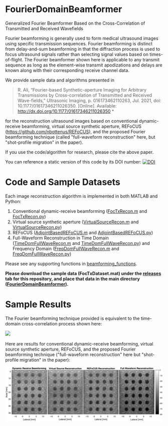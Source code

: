 # FourierDomainBeamformer
Generalized Fourier Beamformer Based on the Cross-Correlation of Transmitted and Received Wavefields

Fourier beamforming is generally used to form medical ultrasound images using specific transmission sequences. Fourier beamforming is distinct from delay-and-sum beamforming in that the diffraction process is used to focus ultrasound signals rather than selecting signal values based on times-of-flight. The Fourier beamformer shown here is applicable to any transmit sequence as long as the element-wise transmit apodizations and delays are known along with their corresponding receive channel data.

We provide sample data and algorithms presented in

> R. Ali, “Fourier-based Synthetic-aperture Imaging for Arbitrary Transmissions by Cross-correlation of Transmitted and Received Wave-fields,” Ultrasonic Imaging, p. 016173462110263, Jul. 2021, doi: 10.1177/01617346211026350. [Online]. Available: http://dx.doi.org/10.1177/01617346211026350 *

for the reconstruction ultrasound images based on conventional dynamic-receive beamforming, virtual source synthetic aperture, REFoCUS (https://github.com/nbottenus/REFoCUS), and the proposed Fourier beamforming technique (called "full-waveform reconstruction" here, but "shot-profile migration" in the paper).

If you use the code/algorithm for research, please cite the above paper. 

You can reference a static version of this code by its DOI number:
[![DOI](https://zenodo.org/badge/346254482.svg)](https://zenodo.org/badge/latestdoi/346254482)

# Code and Sample Datasets
Each image reconstruction algorithm is implemented in both MATLAB and Python:
1) Conventional dynamic-receive beamforming ([FocTxRecon.m](FocTxRecon.m) and [FocTxRecon.py](FocTxRecon.py))
2) Virtual source synthetic aperture ([VirtualSourceRecon.m](VirtualSourceRecon.m) and [VirtualSourceRecon.py](VirtualSourceRecon.py))
3) REFoCUS ([AdjointBasedREFoCUS.m](AdjointBasedREFoCUS.m) and [AdjointBasedREFoCUS.py](AdjointBasedREFoCUS.py))
4) Full-Waveform Reconstruction in Time Domain ([TimeDomFullWaveRecon.m](TimeDomFullWaveRecon.m) and [TimeDomFullWaveRecon.py](TimeDomFullWaveRecon.py)) and Frequency Domain ([FreqDomFullWaveRecon.m](FreqDomFullWaveRecon.m) and [FreqDomFullWaveRecon.py](FreqDomFullWaveRecon.py))

Please see any supporting functions in [beamforming_functions](beamforming_functions).

**Please download the sample data (FocTxDataset.mat) under the [releases](https://github.com/rehmanali1994/FourierDomainBeamformer/releases) tab for this repository, and place that data in the main directory ([FourierDomainBeamformer](https://github.com/rehmanali1994/FourierDomainBeamformer)).**

# Sample Results
The Fourier beamforming technique provided is equivalent to the time-domain cross-correlation process shown here:

![](TimeDomainXCorr.gif)

Here are results for conventional dynamic-receive beamforming, virtual source synthetic aperture, REFoCUS, and the proposed Fourier beamforming technique ("full-waveform reconstruction" here but "shot-profile migration" in the paper): 

![](Reconstructions.png)

